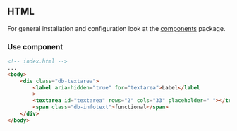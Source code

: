 ## HTML

For general installation and configuration look at the [components](https://www.npmjs.com/package/@db-ui/components) package.

### Use component

```html index.html
<!-- index.html -->
...
<body>
	<div class="db-textarea">
		<label aria-hidden="true" for="textarea">Label</label
		>
		<textarea id="textarea" rows="2" cols="33" placeholder=" "></textarea>
		<span class="db-infotext">functional</span>
	</div>
</body>
```
